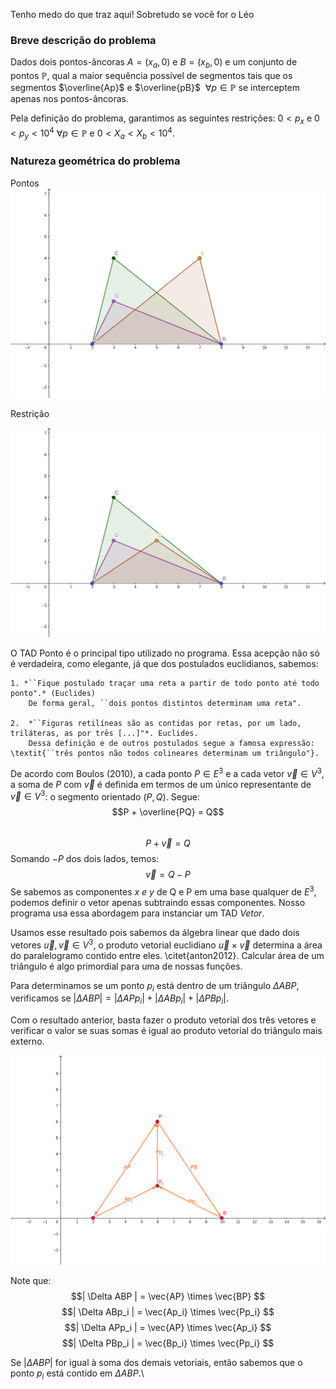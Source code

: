 Tenho medo do que traz aqui! Sobretudo se você for o Léo

### Breve descrição do problema
Dados dois pontos-âncoras $A = (x_a, 0)$ e $B = (x_b, 0)$ e um conjunto de pontos $\mathbb{P}$, qual a maior sequência possível de segmentos tais que os segmentos $\overline{Ap}$ e $\overline{pB}$ $\ \forall p \in \mathbb{P}$ se interceptem apenas nos pontos-âncoras.

Pela definição do problema, garantimos as seguintes restrições: $0 < p_x$ e $0 <  p_y < 10^4 \ \forall p \in \mathbb{P}$ e $0 < X_a < X_b < 10^4$.

### Natureza geométrica do problema

Pontos
![Conjuntos de pontos P1](arquivosAnalise/intro_pontos.png)

Restrição

![Conjunto de pontos que não satisfazem a proposta de abordagem](arquivosAnalise/pontos_que_restrigem.png)


O TAD Ponto é o principal tipo utilizado no programa. Essa acepção não só é verdadeira, como elegante, já que dos postulados euclidianos, sabemos: 

	1. *``Fique postulado traçar uma reta a partir de todo ponto até todo ponto".* (Euclides) 
 		De forma geral, ``dois pontos distintos determinam uma reta". 
	
	2.  *``Figuras retilíneas são as contidas por retas, por um lado, triláteras, as por três [...]"*. Euclides. 
  		Dessa definição e de outros postulados segue a famosa expressão: \textit{``três pontos não todos colineares determinam um triângulo"}.


De acordo com Boulos (2010), a cada ponto $P \in E^3$ e a cada vetor $\vec{v} \in V^3$, a soma de $P$ com $\vec{v}$ é definida em termos de um único representante de $\vec{v} \in V^3$: o segmento orientado $(P, Q)$. Segue: 
	$$P + \overline{PQ} = Q$$	
	$$P + \vec{v} = Q$$
Somando $-P$ dos dois lados, temos: 
	$$\vec{v} = Q - P$$
Se sabemos as componentes *x e y* de Q e P em uma base qualquer de $E^3$, podemos definir o vetor apenas subtraindo essas componentes. Nosso programa usa essa abordagem para instanciar um TAD $Vetor$.

Usamos esse resultado pois sabemos da álgebra linear que dado dois vetores $\vec{u}, \vec{v} \in V^3$, o produto vetorial euclidiano $\vec{u} \times \vec{v}$ determina a área do paralelogramo contido entre eles. \citet{anton2012}. Calcular área de um triângulo é algo primordial para uma de nossas funções.

Para determinamos se um ponto $p_i$ está dentro de um triângulo $\Delta ABP$, verificamos se $| \Delta ABP | = |\Delta APp_i| + |\Delta ABp_i| + |\Delta PBp_i|$.

Com o resultado anterior, basta fazer o produto vetorial dos três vetores e verificar o valor se suas somas é igual ao produto vetorial do triângulo mais externo. 

![Produtos vetoriais](arquivosAnalise/prod_vetorial.png)

Note que: 
$$| \Delta ABP | = \vec{AP} \times \vec{BP} $$
$$| \Delta ABp_i | = \vec{Ap_i} \times \vec{Pp_i} $$
$$| \Delta APp_i | = \vec{AP} \times \vec{Ap_i} $$
$$| \Delta PBp_i | = \vec{Bp_i} \times \vec{Pp_i} $$

Se $| \Delta ABP |$ for igual à soma dos demais vetoriais, então sabemos que o ponto $p_i$ está contido em $\Delta ABP$.\\





